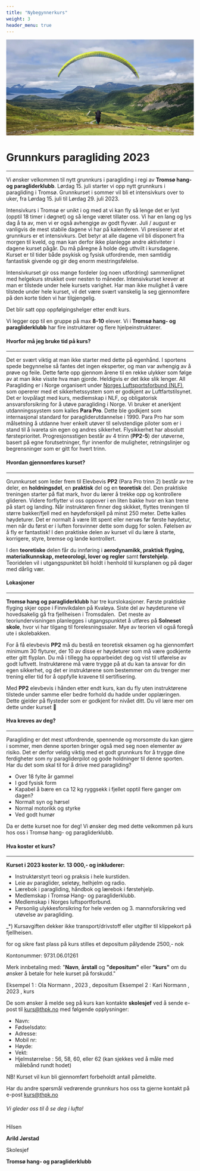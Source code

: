 ```yaml
---
title: "Nybegynnerkurs"
weight: 3
header_menu: true
---
```


![thpk](/images/kurspg.jpg)

# Grunnkurs paragliding 2023
---
Vi ønsker velkommen til nytt grunnkurs i paragliding i regi av **Tromsø hang- og paragliderklubb**. Lørdag 15. juli starter vi opp nytt grunnkurs i paragliding i Tromsø. 
Grunnkurset i sommer vil bli et intensivkurs over to uker, fra Lørdag 15. juli til Lørdag 29. juli 2023.

Intensivkurs i Tromsø er unikt i og med at vi kan fly så lenge det er lyst (opptil 18 timer i døgnet) og så lenge været tillater oss. Vi har en lang og lys dag å ta av, men vi er også avhengige av godt flyvær. Juli / august er vanligvis de mest stabile dagene vi har på kalenderen. Vi presiserer at et grunnkurs er et intensivkurs. Det betyr at alle dagene vil bli disponert fra morgen til kveld, og man kan derfor ikke planlegge andre aktiviteter i dagene kurset pågår. Du må påregne å holde deg uthvilt i kursdagene. Kurset er til tider både psykisk og fysisk utfordrende, men samtidig fantastisk givende og gir deg enorm mestringsfølelse.

Intensivkurset gir oss mange fordeler (og noen utfordring) sammenlignet med helgekurs strukket over nesten to måneder. Intensivkurset krever at man er tilstede under hele kursets varighet. Har man ikke mulighet å være tilstede under hele kurset, vil det være svært vanskelig la seg gjennomføre på den korte tiden vi har tilgjengelig.

Det blir satt opp oppfølgingshelger etter endt kurs. 

Vi legger opp til en gruppe på max **8-10** elever. Vi i **Tromsø hang- og paragliderklubb** har fire instruktører og flere hjelpeinstruktører.


#### Hvorfor må jeg bruke tid på kurs?
---
Det er svært viktig at man ikke starter med dette på egenhånd. I sportens spede begynnelse så fantes det ingen eksperter, og man var avhengig av å prøve og feile. Dette førte opp gjennom årene til en rekke ulykker som følge av at man ikke visste hva man gjorde. Heldigvis er det ikke slik lenger. All Paragliding er i Norge organisert under [Norges Luftsportsforbund (NLF)](https://www.nlf.no/info/om-nlf), som opererer med et sikkerhetssystem som er godkjent av Luftfartstilsynet. Det er lovpålagt med kurs, medlemskap i NLF, og obligatorisk ansvarsforsikring for å utøve paragliding i Norge. Vi bruker et anerkjent utdanningssystem som kalles **Para Pro**. Dette ble godkjent som internasjonal standard for paragliderutdannelse i 1990. Para Pro har som målsetning å utdanne hver enkelt utøver til selvstendige piloter som er i stand til å ivareta sin egen og andres sikkerhet. Flysikkerhet har absolutt førsteprioritet. Progresjonsstigen består av 4 trinn (**PP2-5**) der utøverne, basert på egne forutsetninger, flyr innenfor de muligheter, retningslinjer og begrensninger som er gitt for hvert trinn.


#### Hvordan gjennomføres kurset?
---
Grunnkurset som leder frem til Elevbevis **PP2** (Para Pro trinn 2) består av tre deler, en **holdningsdel**, en **praktisk** del og en **teoretisk** del. Den praktiske treningen starter på flat mark, hvor du lærer å trekke opp og kontrollere glideren. Videre forflytter vi oss oppover i en liten bakke hvor en kan trene på start og landing. Når instruktøren finner deg skikket, flyttes treningen til større bakker/fjell med en høydeforskjell på minst 250 meter. Dette kalles høydeturer. Det er normalt å være litt spent eller nervøs før første høydetur, men når du først er i luften forsvinner dette som dugg for solen. Følelsen av å fly er fantastisk! I den praktiske delen av kurset vil du lære å starte, korrigere, styre, bremse og lande kontrollert.

I den **teoretiske** delen får du innføring i **aerodynamikk, praktisk flyging, materialkunnskap, meteorologi, lover og regler** samt **førstehjelp**. Teoridelen vil i utgangspunktet bli holdt i henhold til kursplanen og på dager med dårlig vær.



#### Lokasjoner
---
**Tromsø hang og paragliderklubb** har tre kurslokasjoner. Første praktiske flyging skjer oppe i Finnvikdalen på Kvaløya. Siste del av høydeturene vil hovedsakelig gå fra fjellheisen i Tromsdalen.  Det meste av teoriundervisningen planlegges i utgangspunktet å utføres på **Solneset skole**, hvor vi har tilgang til forelesningssaler. Mye av teorien vil også foregå ute i skolebakken.

For å få elevbevis **PP2** må du bestå en teoretisk eksamen og ha gjennomført minimum 30 flyturer, der 10 av disse er høydeturer som må være godkjente etter gitt flyplan. Du må i tillegg ha opparbeidet deg og vist til utførelse av godt luftvett. Instruktørene må være trygge på at du kan ta ansvar for din egen sikkerhet, og det er instruktørene som bestemmer om du trenger mer trening eller tid for å oppfylle kravene til sertifisering.

Med **PP2** elevbevis i hånden etter endt kurs, kan du fly uten instruktørene tilstede under samme eller bedre forhold du hadde under opplæringen. Dette gjelder på flysteder som er godkjent for nivået ditt. Du vil lære mer om dette under kurset **🙂**

#### Hva kreves av deg?
---
Paragliding er det mest utfordrende, spennende og morsomste du kan gjøre i sommer, men denne sporten bringer også med seg noen elementer av risiko. 
Det er derfor veldig viktig med et godt grunnkurs for å trygge dine ferdigheter som ny paragliderpilot og gode holdninger til denne sporten.
Har du det som skal til for å drive med paragliding?

-   Over 18 fylte år gammel
-   I god fysisk form
-   Kapabel å bære en ca 12 kg ryggsekk i fjellet opptil flere ganger om dagen?
-   Normalt syn og hørsel
-   Normal motorikk og styrke
-   Ved godt humør 

Da er dette kurset noe for deg! 
Vi ønsker deg med dette velkommen på kurs hos oss i Tromsø hang- og paragliderklubb.


#### Hva koster et kurs?
---
**Kurset i 2023 koster kr. 13 000,- og inkluderer:**

-   Instruktørstyrt teori og praksis i hele kurstiden.
-   Leie av paraglider, seletøy, helhjelm og radio.
-   Lærebok i paragliding, håndbok og lærebok i førstehjelp.
-   Medlemskap i Tromsø Hang- og paragliderklubb.
-   Medlemskap i Norges luftsportforbund.
-   Personlig ulykkesforsikring for hele verden og 3. mannsforsikring ved utøvelse av paragliding.


_*) Kursavgiften dekker ikke transport/drivstoff eller utgifter til klippekort på fjellheisen. 

for og sikre fast plass på kurs stilles et depositum pålydende 2500,- nok 

Kontonummer: 9731.06.01261

Merk innbetaling med: "**Navn**, **årstall** og **"depositum"** eller **"kurs"** om du ønsker å betale for hele kurset på forskudd."

Eksempel 1 : Ola Normann , 2023 , depositum
Eksempel 2 : Kari Normann , 2023 , kurs

De som ønsker å melde seg på kurs kan kontakte **skolesjef** ved å sende e-post til [kurs@thpk.no](mailto:kurs@thpk.no) med følgende opplysninger:

-   Navn:
-   Fødselsdato:
-   Adresse:
-   Mobil nr:
-   Høyde:
-   Vekt:
-   Hjelmstørrelse : 56, 58, 60, eller 62 (kan sjekkes ved å måle med målebånd rundt hodet)


NB! Kurset vil kun bli gjennomført forbeholdt antall påmeldte.

Har du andre spørsmål vedrørende grunnkurs hos oss ta gjerne kontakt på e-post [kurs@thpk.no](mailto:kurs@thpk.no)

###### Vi gleder oss til å se deg i lufta!

Hilsen

**Arild Jørstad**

Skolesjef

**Tromsø hang- og paragliderklubb**

